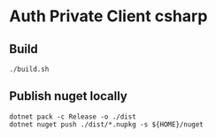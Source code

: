 # Auth Private Client csharp

## Build
```
./build.sh
```

## Publish nuget locally
```
dotnet pack -c Release -o ./dist
dotnet nuget push ./dist/*.nupkg -s ${HOME}/nuget
```